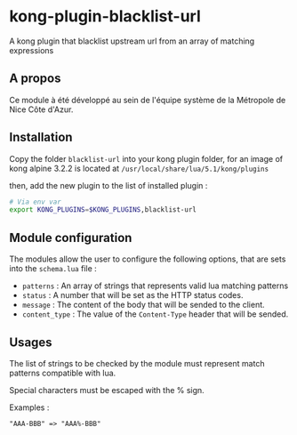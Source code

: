 # kong-plugin-blacklist-url

A kong plugin that blacklist upstream url from an array of matching expressions

## A propos

Ce module à été développé au sein de l'équipe système de la Métropole de Nice Côte d'Azur.




## Installation

Copy the folder `blacklist-url` into your kong plugin folder, for an image of kong alpine 3.2.2 is located at ``/usr/local/share/lua/5.1/kong/plugins``

then, add the new plugin to the list of installed plugin :

```bash
# Via env var
export KONG_PLUGINS=$KONG_PLUGINS,blacklist-url
```

## Module configuration

The modules allow the user to configure the following options, that are sets into the ``schema.lua`` file :

 * `patterns` : An array of strings that represents valid lua matching patterns
 * `status` : A number that will be set as the HTTP status codes.
 * `message` : The content of the body that will be sended to the client.
 * `content_type` : The value of the `Content-Type` header that will be sended.



## Usages

The list of strings to be checked by the module must represent match patterns compatible with lua.

Special characters must be escaped with the % sign.

Examples :

```
"AAA-BBB" => "AAA%-BBB"
```